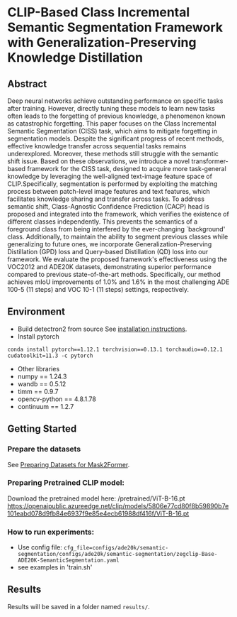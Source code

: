 # CLIP-Based Class Incremental Semantic Segmentation Framework with Generalization-Preserving Knowledge Distillation
## Abstract
Deep neural networks achieve outstanding performance on specific tasks after training. However, directly tuning these models to learn new tasks often leads to the forgetting of previous knowledge, a phenomenon known as catastrophic forgetting. This paper focuses on the Class Incremental Semantic Segmentation (CISS) task, which aims to mitigate forgetting in segmentation models. Despite the significant progress of recent methods, effective knowledge transfer across sequential tasks remains underexplored. Moreover, these methods still struggle with the semantic shift issue. Based on these observations, we introduce a novel transformer-based framework for the CISS task, designed to acquire more task-general knowledge by leveraging the well-aligned text-image feature space of CLIP.Specifically, segmentation is performed by exploiting the matching process between patch-level image features and text features, which facilitates knowledge sharing and transfer across tasks. To address semantic shift, Class-Agnostic Confidence Prediction (CACP) head is proposed and integrated into the framework, which verifies the existence of different classes independently. This prevents the semantics of a foreground class from being interfered by the ever-changing `background' class. Additionally, to maintain the ability to segment previous classes while generalizing to future ones, we incorporate Generalization-Preserving Distillation (GPD) loss and Query-based Distillation (QD) loss into our framework. We evaluate the proposed framework's effectiveness using the VOC2012 and ADE20K datasets, demonstrating superior performance compared to previous state-of-the-art methods.  Specifically, our method achieves mIoU improvements of 1.0$\%$ and 1.6$\%$ in the most challenging ADE 100-5 (11 steps) and VOC 10-1 (11 steps) settings, respectively.

## Environment
- Build detectron2 from source 
See [installation instructions](INSTALL.md).
- Install pytorch

 `conda install pytorch==1.12.1 torchvision==0.13.1 torchaudio==0.12.1 cudatoolkit=11.3 -c pytorch`

- Other libraries
- numpy == 1.24.3
- wandb == 0.5.12
- timm == 0.9.7
- opencv-python == 4.8.1.78
- continuum == 1.2.7


## Getting Started

### Prepare the datasets
See [Preparing Datasets for Mask2Former](datasets/README.md).
### Preparing Pretrained CLIP model:
Download the pretrained model here: /pretrained/ViT-B-16.pt
https://openaipublic.azureedge.net/clip/models/5806e77cd80f8b59890b7e101eabd078d9fb84e6937f9e85e4ecb61988df416f/ViT-B-16.pt

### How to run experiments:

- Use config file: `cfg_file=configs/ade20k/semantic-segmentation/configs/ade20k/semantic-segmentation/zegclip-Base-ADE20K-SemanticSegmentation.yaml`
- see examples in 'train.sh'

## Results
Results will be saved in a folder named `results/`. 
